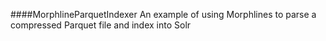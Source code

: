 ####MorphlineParquetIndexer
An example of using Morphlines to parse a compressed Parquet file and index into Solr
